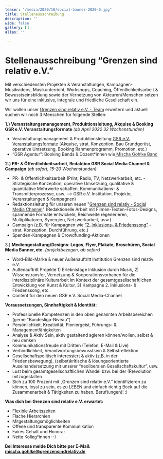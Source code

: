 ```yaml
---
teaser: "/media/2020/10/social-banner-2020-5.jpg"
title: Stellenausschreibung
description: ''
wide: false
gallery: []
alias: ''

---
```

# **Stellenausschreibung “Grenzen sind relativ e.V.”**

Mit verschiedensten Projekten & Veranstaltungen, Kampagnen-Musikvideos, Musikunterricht, Workshops, Coaching, Öffentlichkeitsarbeit & Bewusstseinsbildung sowie der Vernetzung von Akteuren/Menschen setzen wir uns für eine inklusive, integrale und friedliche Gesellschaft ein.

Wir wollen unser [Grenzen sind relativ e.V. - Team](https://www.grenzensindrelativ.de/ueber-uns/das-team/alle) erweitern und aktuell suchen wir noch 3 Menschen für folgende Stellen:

**1.) Veranstaltungsmanagement, Produktionsleitung, Akquise & Booking GSR e.V. Veranstaltungsformate** _(ab April 2022 32 Wochenstunden)_

* Veranstaltungsmanagement & Produktionsleitung [GSR e.V. Veranstaltungsformate](https://www.grenzensindrelativ.de/aktivitaeten/projekte-und-veranstaltungen/veranstaltungsformate-fuer-dein-event/infos-veranstaltungsformate-fur-dein-event) (Akquise, strat. Konzeption, Bau Grundgerüst, operative Umsetzung, Booking Rahmenprogramm, Promotion, etc.)
* “GSR Agentur”: Booking Bands & Dozent*innen wie[ Mischa Gohlke Band](https://mischagohlkeband.de/)

**2.) PR- & Öffentlichkeitsarbeit, Redaktion GSR Social Media Channel & Campaign** _(ab sofort, 15-20 Wochenstunden)_

* PR- & Öffentlichkeitsarbeit (Print, Radio, TV, Netzwerkarbeit, etc. - Strategische Konzeption, operative Umsetzung, qualitative & quantitative Mehrwerte schaffen, Kommunikations- & Transmitterprozesse, usw. --> GSR e.V. Institution, Projekte, Veranstaltungen & Kampagnen)
* Redaktionsleitung für unseren neuen "[Grenzen sind relativ - Social Media Channel](https://www.grenzensindrelativ.de/aktivitaeten/netzwerk-und-oeffentlichkeitsarbeit/grenzen-sind-relativ-social-media-channel)" (Redaktionelle Arbeit mit Filmen-Texten-Fotos-Designs, spannende Formate entwickeln, Reichweite regenerieren, Multiplikatoren, Synergien, Netzwerkarbeit, usw.)
* Campaign (z.B. für Kampagnen wie [“2. Inklusions- & Friedenssong”](https://www.grenzensindrelativ.de/aktivitaeten/kampagnen-musikvideos/inklusions-und-friedenskampagnensong/allgemeine-infos-2-inklusion-friedenssong) - strat. Konzeption, Durchführung, etc.)
* Spenden-Kampagnen & Crowdfunding-Aktionen

3\.) **Mediengestaltung/Designs: Logos, Flyer, Plakate, Broschüren, Social Media Banner, etc.** _(projektbezogen, ab sofort)_

* Word-Bild-Marke & neuer Außenauftritt Institution Grenzen sind relativ e.V.
* Außenauftritt Projekte 1) Erlebnistage Inklusion durch Musik, 2) Wissenstransfer, Vernetzung & Kooperationsvorhaben für die interdisziplinäre Kulturarbeit im Kontext der gesamtgesellschaftlichen Entwicklung von Kunst & Kultur, 3) Kampagne 2. Inklusions- & Friedenssong, etc.
* Content für den neuen GSR e.V. Social Media-Channel

**Voraussetzungen, Sinnhaftigkeit & Identität:**

* Professionelle Kompetenzen in den oben genannten Arbeitsbereichen (gerne "Bundesliga-Niveau")
* Persönlichkeit, Kreativität, Pioniergeist, Führungs- & Managementfähigkeiten
* Analyse & Aktiv Sein, aktiv gestaltend agieren können/wollen, selbst & neu denken
* Kommunikationsfreude mit Dritten (Telefon, E-Mail & Live)
* Verbindlichkeit, Verantwortungsbewusstsein & Selbstreflektion
* Gesellschaftspolitisch interessiert & aktiv (z.B. in der Friedensbewegung), (selbst)kritische & lösungsorientierte Auseinandersetzung mit unserer “neoliberalen Gesellschaftskultur”, usw.
* Lust beim gesamtgesellschaftlichen Wandel bzw. bei der (R)evolution mitzugestalten
* Sich zu 100 Prozent mit „Grenzen sind relativ e.V.“ identifizieren zu können, loyal zu sein, es zu LEBEN und einfach richtig Bock auf die Zusammenarbeit & Tätigkeiten zu haben. Beruf(ungen)! :)

**Was dich bei Grenzen sind relativ e.V. erwartet:**

* Flexible Arbeitszeiten
* Flache Hierarchien
* Mitgestaltungsmöglichkeiten
* Offene und transparente Kommunikation
* Faires Gehalt und Honorar
* Nette Kolleg*innen :-)

**Bei Interesse melde Dich bitte per E-Mail:** [**mischa.gohlke@grenzensindrelativ.de**](mailto:mischa.gohlke@grenzensindrelativ.de)